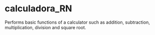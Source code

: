 # calculadora_RN
Performs basic functions of a calculator such as addition, subtraction, multiplication, division and square root.
